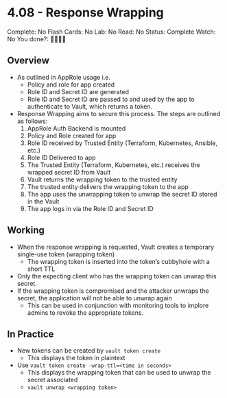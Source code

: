# 4.08 - Response Wrapping

Complete: No
Flash Cards: No
Lab: No
Read: No
Status: Complete
Watch: No
You done?: 🌚🌚🌚🌚

## Overview

- As outlined in AppRole usage i.e.
    - Policy and role for app created
    - Role ID and Secret ID are generated
    - Role ID and Secret ID are passed to and used by the app to authenticate to Vault, which returns a token.
- Response Wrapping aims to secure this process. The steps are outlined as follows:
    1. AppRole Auth Backend is mounted
    2. Policy and Role created for app
    3. Role ID received by Trusted Entity (Terraform, Kubernetes, Ansible, etc.)
    4. Role ID Delivered to app
    5. The Trusted Entity (Terraform, Kubernetes, etc.) receives the wrapped secret ID from Vault
    6. Vault returns the wrapping token to the trusted entity
    7. The trusted entity delivers the wrapping token to the app
    8. The app uses the unwrapping token to unwrap the secret ID stored in the Vault
    9. The app logs in via the Role ID and Secret ID

## Working

- When the response wrapping is requested, Vault creates a temporary single-use token (wrapping token)
    - The wrapping token is inserted into the token’s cubbyhole with a short TTL
- Only the expecting client who has the wrapping token can unwrap this secret.
- If the wrapping token is compromised and the attacker unwraps the secret, the application will not be able to unwrap again
    - This can be used in conjunction with monitoring tools to implore admins to revoke the appropriate tokens.

## In Practice

- New tokens can be created by `vault token create`
    - This displays the token in plaintext
- Use `vault token create -wrap-ttl=<time in seconds>`
    - This displays the wrapping token that can be used to unwrap the secret associated
    - `vault unwrap <wrapping token>`